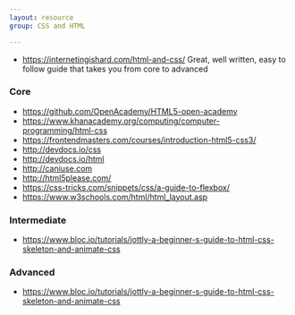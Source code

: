 ```yaml
---
layout: resource
group: CSS and HTML

---
```

<!-- General resources go here -->

- <https://internetingishard.com/html-and-css/> Great, well written, easy to follow guide that takes you from core to advanced

### Core

- <https://github.com/OpenAcademy/HTML5-open-academy>
- <https://www.khanacademy.org/computing/computer-programming/html-css>
- <https://frontendmasters.com/courses/introduction-html5-css3/>
- <http://devdocs.io/css>
- <http://devdocs.io/html>
- <http://caniuse.com>
- <http://html5please.com/>
- <https://css-tricks.com/snippets/css/a-guide-to-flexbox/>
- <https://www.w3schools.com/html/html_layout.asp>

### Intermediate

- <https://www.bloc.io/tutorials/jottly-a-beginner-s-guide-to-html-css-skeleton-and-animate-css>

### Advanced

- <https://www.bloc.io/tutorials/jottly-a-beginner-s-guide-to-html-css-skeleton-and-animate-css>

<!-- ### Jedi -->
